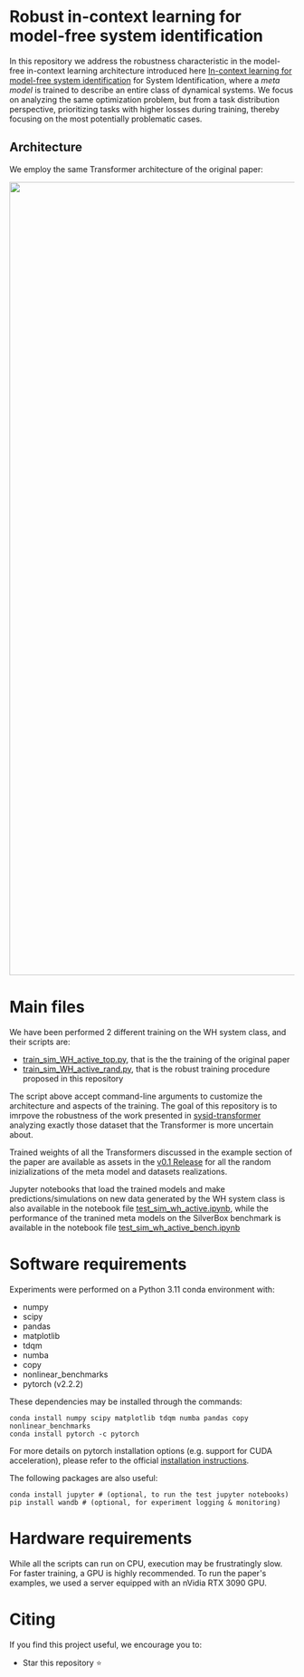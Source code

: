 # Robust in-context learning for model-free system identification

<!-- This repository contains the Python code to reproduce the results of the paper [In-context learning for model-free system identification](http://arxiv.org/abs/2308.13380)
by Matteo Rufolo, Dario Piga, Marco Forgione. -->

In this repository we address the robustness characteristic in the model-free in-context learning architecture introduced here [In-context learning for model-free system identification](https://arxiv.org/abs/2410.03291) for System Identification, where a *meta model* is trained to describe an entire class of dynamical systems.
We focus on analyzing the same optimization problem, but from a task distribution perspective, prioritizing tasks with higher losses during training, thereby focusing on the most potentially problematic cases.

<!-- 
## Minimization problem

With respect to the original paper we analyze a new optimization problem:


$$\phi^* = \arg \min_{\phi} \mathbb{E}_{p_\alpha(\mathcal{D}, \phi)}\left[-\log q_{\theta(\phi,X)}(\tilde{y}_{\nin+1:n})\right]$$ -->

## Architecture

We employ the same Transformer architecture of the original paper:

<!-- ![machine-translation-like model-free simulation](fig/encoder_decoder_architecture.png "Generalized multi-step-ahead simulation") -->
<img src="doc/paper/fig/encoder_decoder_architecture.png"  width="1400">

# Main files

We have been performed 2 different training on the WH system class, and their scripts are:

* [train_sim_WH_active_top.py](train_sim_WH_active_top.py), that is the the training of the original paper
* [train_sim_WH_active_rand.py](train_sim_WH_active_rand.py), that is the robust training procedure proposed in this repository

The script above accept command-line arguments to customize the architecture and aspects of the training. 
The goal of this repository is to imrpove the robustness of the work presented in [sysid-transformer](https://github.com/mattrufolo/sysid-prob-transformer) analyzing exactly those dataset that the Transformer is more uncertain about.

Trained weights of all the Transformers discussed in the example section of the paper are available as assets in the [v0.1 Release](https://github.com/mattrufolo/sysid-robust-transformer/releases/tag/v0.1) for all the random inizializations of the meta model and datasets realizations.



Jupyter notebooks that load the trained models and make predictions/simulations on new data generated by the WH system class is also available in the notebook file [test_sim_wh_active.ipynb](test_sim_wh_active.ipynb), while the performance of the tranined meta models on the SilverBox benchmark is available in the notebook file [test_sim_wh_active_bench.ipynb](test_sim_wh_active_bench.ipynb)

# Software requirements
Experiments were performed on a Python 3.11 conda environment with:

 * numpy
 * scipy
 * pandas
 * matplotlib
 * tdqm
 * numba
 * copy
 * nonlinear_benchmarks
 * pytorch (v2.2.2)

These dependencies may be installed through the commands:

```
conda install numpy scipy matplotlib tdqm numba pandas copy nonlinear_benchmarks
conda install pytorch -c pytorch
```

For more details on pytorch installation options (e.g. support for CUDA acceleration), please refer to the official [installation instructions](https://pytorch.org/get-started/locally/).

The following packages are also useful:

```
conda install jupyter # (optional, to run the test jupyter notebooks)
pip install wandb # (optional, for experiment logging & monitoring)
```

# Hardware requirements
While all the scripts can run on CPU, execution may be frustratingly slow. For faster training, a GPU is highly recommended.
To run the paper's examples, we used a server equipped with an nVidia RTX 3090 GPU.


# Citing

If you find this project useful, we encourage you to:

* Star this repository :star: 



<!-- * Cite the [paper](https://arxiv.org/abs/2308.13380) 
```
@article{forgione2023from,
  author={Forgione, Marco and Pura, Filippo and Piga, Dario},
  journal={IEEE Control Systems Letters}, 
  title={From System Models to Class Models:
   An In-Context Learning Paradigm}, 
  year={2023},
  volume={7},
  number={},
  pages={3513-3518},
  doi={10.1109/LCSYS.2023.3335036}
}
``` -->